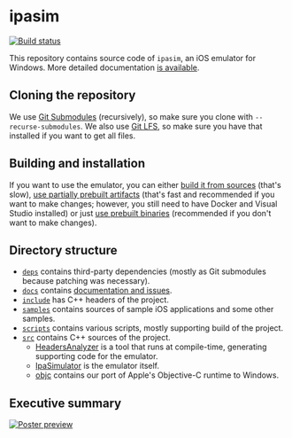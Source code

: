 # ipasim

[![Build status](https://dev.azure.com/ipasim/ipasim/_apis/build/status/ipasim-CI?branchName=master)](https://dev.azure.com/ipasim/ipasim/_build/latest?definitionId=1&branchName=master)

This repository contains source code of `ipasim`, an iOS emulator for Windows.
More detailed documentation [is available](docs/README.md).

## Cloning the repository

We use [Git Submodules](https://git-scm.com/book/en/v2/Git-Tools-Submodules)
(recursively), so make sure you clone with `--recurse-submodules`. We also use
[Git LFS](https://git-lfs.github.com/), so make sure you have that installed if
you want to get all files.

## Building and installation

If you want to use the emulator, you can either [build it from
sources](docs/build.md) (that's slow), [use partially prebuilt
artifacts](docs/artifacts.md) (that's fast and recommended if you want to make
changes; however, you still need to have Docker and Visual Studio installed) or
just [use prebuilt binaries](https://github.com/ipasimulator/ipasim/releases)
(recommended if you don't want to make changes).

## Directory structure

- [`deps`](deps) contains third-party dependencies (mostly as Git submodules because
  patching was necessary).
- [`docs`](docs) contains [documentation and issues](docs/README.md).
- [`include`](include) has C++ headers of the project.
- [`samples`](samples) contains sources of sample iOS applications and some other samples.
- [`scripts`](scripts) contains various scripts, mostly supporting build of the project.
- [`src`](src) contains C++ sources of the project.
  - [HeadersAnalyzer](src/HeadersAnalyzer/README.md) is a tool that runs at
    compile-time, generating supporting code for the emulator.
  - [IpaSimulator](src/IpaSimulator/README.md) is the emulator itself.
  - [objc](src/objc/README.md) contains our port of Apple's Objective-C
    runtime to Windows.

## Executive summary

[![Poster preview](docs/thesis/poster.png)](docs/thesis/poster.pdf)
